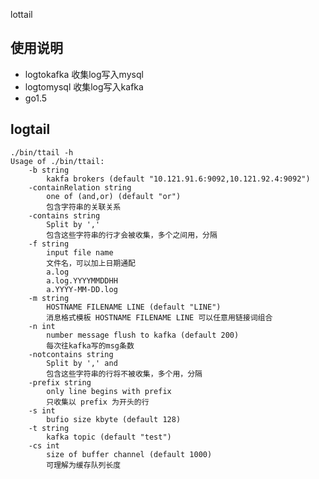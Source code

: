 lottail

## 使用说明
- logtokafka 收集log写入mysql
- logtomysql 收集log写入kafka
- go1.5

## logtail
    ./bin/ttail -h
    Usage of ./bin/ttail:
        -b string
            kakfa brokers (default "10.121.91.6:9092,10.121.92.4:9092")
        -containRelation string
            one of (and,or) (default "or")
            包含字符串的关联关系
        -contains string
            Split by ','
            包含这些字符串的行才会被收集，多个之间用，分隔
        -f string
            input file name
            文件名，可以加上日期通配
            a.log
            a.log.YYYYMMDDHH
            a.YYYY-MM-DD.log
        -m string
            HOSTNAME FILENAME LINE (default "LINE")
            消息格式模板 HOSTNAME FILENAME LINE 可以任意用链接词组合
        -n int
            number message flush to kafka (default 200)
            每次往kafka写的msg条数
        -notcontains string
            Split by ',' and
            包含这些字符串的行将不被收集，多个用，分隔
        -prefix string
            only line begins with prefix
            只收集以 prefix 为开头的行
        -s int
            bufio size kbyte (default 128)
        -t string
            kafka topic (default "test")
        -cs int
            size of buffer channel (default 1000)
            可理解为缓存队列长度
